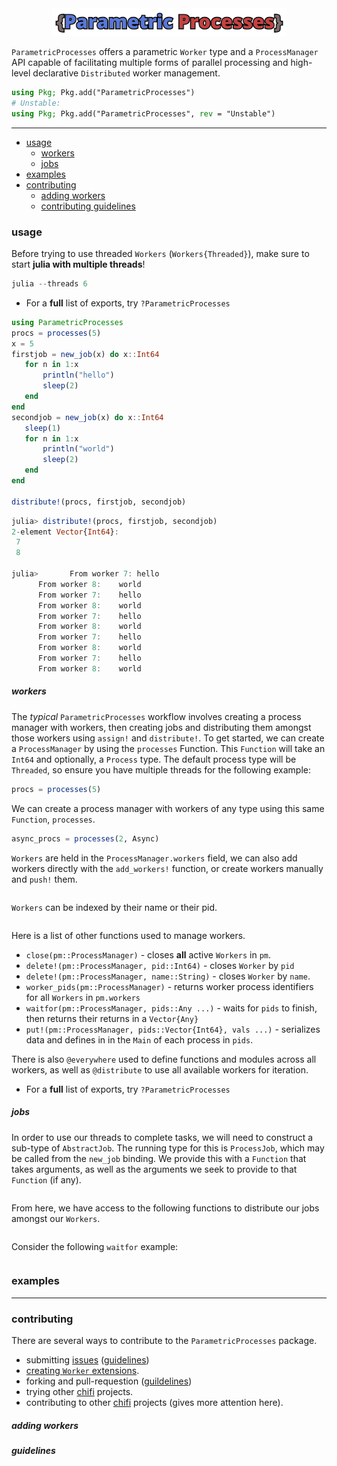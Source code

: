 <div align="center">
  <img src="https://github.com/ChifiSource/image_dump/blob/main/parametricprocesses/parproc.png" width="375"></img>
</div>

`ParametricProcesses` offers a parametric `Worker` type and a `ProcessManager` API capable of facilitating multiple forms of parallel processing and high-level declarative `Distributed` worker management.
```julia
using Pkg; Pkg.add("ParametricProcesses")
# Unstable:
using Pkg; Pkg.add("ParametricProcesses", rev = "Unstable")
```
---
- [usage](#usage)
  -  [workers](#workers)
  -  [jobs](#jobs)
-  [examples](#examples)
- [contributing](#contributing)
  - [adding workers](#extensions)
  - [contributing guidelines](#guidelines)
### usage
Before trying to use threaded `Workers` (`Workers{Threaded}`), make sure to start **julia with multiple threads**!
```julia
julia --threads 6
```
- For a **full** list of exports, try `?ParametricProcesses`
```julia
using ParametricProcesses
procs = processes(5)
x = 5
firstjob = new_job(x) do x::Int64
   for n in 1:x
       println("hello")
       sleep(2)
   end 
end
secondjob = new_job(x) do x::Int64
   sleep(1)
   for n in 1:x
       println("world")
       sleep(2)
   end 
end

distribute!(procs, firstjob, secondjob)
```
```julia
julia> distribute!(procs, firstjob, secondjob)
2-element Vector{Int64}:
 7
 8

julia>       From worker 7:	hello
      From worker 8:	world
      From worker 7:	hello
      From worker 8:	world
      From worker 7:	hello
      From worker 8:	world
      From worker 7:	hello
      From worker 8:	world
      From worker 7:	hello
      From worker 8:	world

```
##### workers
The *typical* `ParametricProcesses` workflow involves creating a process manager with workers, then creating jobs and distributing them amongst those workers using `assign!` and `distribute!`.  To get started, we can create a `ProcessManager` by using the `processes` Function. This `Function` will take an `Int64` and optionally, a `Process` type. The default process type will be `Threaded`, so ensure you have multiple threads for the following example:
```julia
procs = processes(5)
```
We can create a process manager with workers of any type using this same `Function`, `processes`.
```julia
async_procs = processes(2, Async)
```
`Workers` are held in the `ProcessManager.workers` field, we can also add workers directly with the `add_workers!` function, or create workers manually and `push!` them.
```julia

```
`Workers` can be indexed by their name or their pid.
```julia

```
Here is a list of other functions used to manage workers.
- `close(pm::ProcessManager)` - closes **all** active `Workers` in `pm`.
- `delete!(pm::ProcessManager, pid::Int64)` - closes `Worker` by `pid`
- `delete!(pm::ProcessManager, name::String)` - closes `Worker` by `name`.
- `worker_pids(pm::ProcessManager)`  - returns worker process identifiers for all `Workers` in `pm.workers`
- `waitfor(pm::ProcessManager, pids::Any ...)` - waits for `pids` to finish, then returns their returns in a `Vector{Any}`
- `put!(pm::ProcessManager, pids::Vector{Int64}, vals ...)` - serializes data and defines in in the `Main` of each process in `pids`.

There is also `@everywhere` used to define functions and modules across all workers, as well as `@distribute` to use all available workers for iteration.

- For a **full** list of exports, try `?ParametricProcesses`
##### jobs
In order to use our threads to complete tasks, we will need to construct a sub-type of `AbstractJob`. The running type for this is `ProcessJob`, which may be called from the `new_job` binding. We provide this with a `Function` that takes arguments, as well as the arguments we seek to provide to that `Function` (if any).
```julia

```
From here, we have access to the following functions to distribute our jobs amongst our `Workers`.
```julia

```
Consider the following `waitfor` example:
```julia
```
### examples

 ---
### contributing
There are several ways to contribute to the `ParametricProcesses` package.
- submitting [issues](https://github.com/ChifiSource/ParametricProcesses.jl/issues) ([guidelines](#guidelines))
- [creating `Worker` extensions](#adding-workers).
- forking and pull-requestion ([guildelines](#guidelines))
- trying other [chifi](https://github.com/ChifiSource) projects.
- contributing to other [chifi](https://github.com/ChifiSource) projects (gives more attention here).
##### adding workers
##### guidelines
